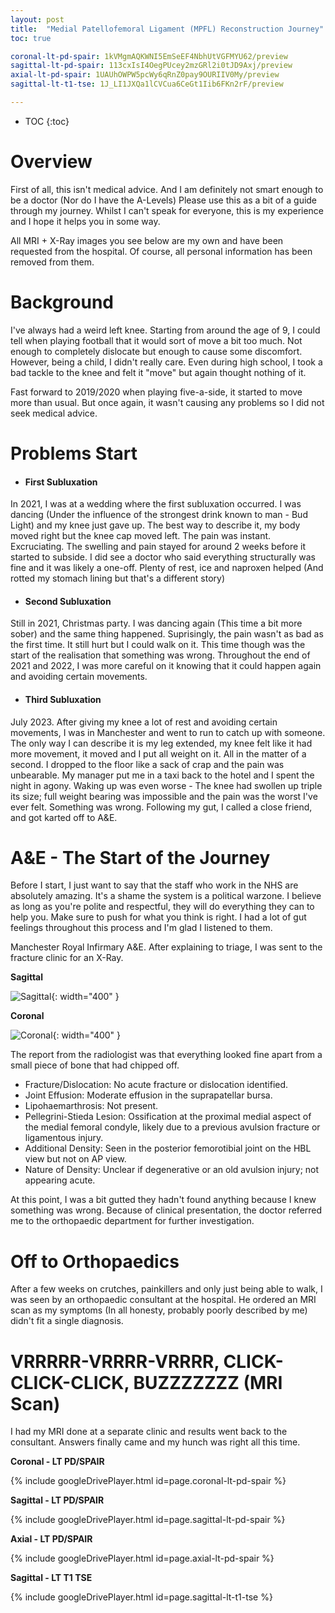 ```yaml
---
layout: post
title:  "Medial Patellofemoral Ligament (MPFL) Reconstruction Journey"
toc: true

coronal-lt-pd-spair: 1kVMgmAQKWNI5EmSeEF4NbhUtVGFMYU62/preview
sagittal-lt-pd-spair: 113cxIsI4OegPUcey2mzGRl2i0tJD9Axj/preview
axial-lt-pd-spair: 1UAUhOWPW5pcWy6qRnZ0pay9OURIIV0My/preview
sagittal-lt-t1-tse: 1J_LI1JXQa1lCVCua6CeGt1Iib6FKn2rF/preview

---
```


* TOC
{:toc}

# Overview
First of all, this isn't medical advice. And I am definitely not smart enough to be a doctor (Nor do I have the A-Levels) Please use this as a bit of a guide through my journey. Whilst I can't speak for everyone, this is my experience and I hope it helps you in some way.

All MRI + X-Ray images you see below are my own and have been requested from the hospital. Of course, all personal information has been removed from them.

# Background
I've always had a weird left knee. Starting from around the age of 9, I could tell when playing football that it would sort of move a bit too much. Not enough to completely dislocate but enough to cause some discomfort. However, being a child, I didn't really care. Even during high school, I took a bad tackle to the knee and felt it "move" but again thought nothing of it.

Fast forward to 2019/2020 when playing five-a-side, it started to move more than usual. But once again, it wasn't causing any problems so I did not seek medical advice.

# Problems Start

- #### First Subluxation
In 2021, I was at a wedding where the first subluxation occurred. I was dancing (Under the influence of the strongest drink known to man - Bud Light) and my knee just gave up. The best way to describe it, my body moved right but the knee cap moved left. 
The pain was instant. Excruciating. The swelling and pain stayed for around 2 weeks before it started to subside. I did see a doctor who said everything structurally was fine and it was likely a one-off. Plenty of rest, ice and naproxen helped (And rotted my stomach lining but that's a different story)

- #### Second Subluxation
Still in 2021, Christmas party. I was dancing again (This time a bit more sober) and the same thing happened. Suprisingly, the pain wasn't as bad as the first time. It still hurt but I could walk on it. This time though was the start of the realisation that something was wrong. Throughout the end of 2021 and 2022, I was more careful on it knowing that it could happen again and avoiding certain movements.

- #### Third Subluxation
July 2023. After giving my knee a lot of rest and avoiding certain movements, I was in Manchester and went to run to catch up with someone. The only way I can describe it is my leg extended, my knee felt like it had more movement, it moved and I put all weight on it. All in the matter of a second. I dropped to the floor like a sack of crap and the pain was unbearable. My manager put me in a taxi back to the hotel and I spent the night in agony. Waking up was even worse - The knee had swollen up triple its size; full weight bearing was impossible and the pain was the worst I've ever felt. Something was wrong. Following my gut, I called a close friend, and got karted off to A&E.

# A&E - The Start of the Journey
Before I start, I just want to say that the staff who work in the NHS are absolutely amazing. It's a shame the system is a political warzone. I believe as long as you're polite and respectful, they will do everything they can to help you. Make sure to push for what you think is right. I had a lot of gut feelings throughout this process and I'm glad I listened to them.

Manchester Royal Infirmary A&E. After explaining to triage, I was sent to the fracture clinic for an X-Ray. 

**Sagittal**

![Sagittal](https://storage.googleapis.com/rexchoppers-website-assets/mpfl/2023-xray-1.png "Sagittal"){: width="400" }


**Coronal**

![Coronal](https://storage.googleapis.com/rexchoppers-website-assets/mpfl/2023-xray-2.png "Coronal"){: width="400" }

The report from the radiologist was that everything looked fine apart from a small piece of bone that had chipped off. 

- Fracture/Dislocation: No acute fracture or dislocation identified.
- Joint Effusion: Moderate effusion in the suprapatellar bursa.
- Lipohaemarthrosis: Not present.
- Pellegrini-Stieda Lesion: Ossification at the proximal medial aspect of the medial femoral condyle, likely due to a previous avulsion fracture or ligamentous injury.
- Additional Density: Seen in the posterior femorotibial joint on the HBL view but not on AP view.
- Nature of Density: Unclear if degenerative or an old avulsion injury; not appearing acute.

At this point, I was a bit gutted they hadn't found anything because I knew something was wrong. Because of clinical presentation, the doctor referred me to the orthopaedic department for further investigation.

# Off to Orthopaedics
After a few weeks on crutches, painkillers and only just being able to walk, I was seen by an orthopaedic consultant at the hospital. He ordered an MRI scan as my symptoms (In all honesty, probably poorly described by me) didn't fit a single diagnosis.

# VRRRRR-VRRRR-VRRRR, CLICK-CLICK-CLICK, BUZZZZZZZ (MRI Scan)
I had my MRI done at a separate clinic and results went back to the consultant. Answers finally came and my hunch was right all this time. 

**Coronal - LT PD/SPAIR**

{% include googleDrivePlayer.html id=page.coronal-lt-pd-spair %}

**Sagittal - LT PD/SPAIR**

{% include googleDrivePlayer.html id=page.sagittal-lt-pd-spair %}

**Axial - LT PD/SPAIR**

{% include googleDrivePlayer.html id=page.axial-lt-pd-spair %}

**Sagittal - LT T1 TSE**

{% include googleDrivePlayer.html id=page.sagittal-lt-t1-tse %}
